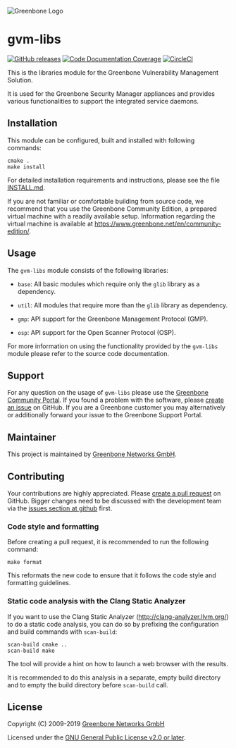 ![Greenbone Logo](https://www.greenbone.net/wp-content/uploads/gb_logo_resilience_horizontal.png)

# gvm-libs

[![GitHub releases](https://img.shields.io/github/release/greenbone/gvm-libs.svg)](https://github.com/greenbone/gvm-libs/releases)
[![Code Documentation Coverage](https://img.shields.io/codecov/c/github/greenbone/gvm-libs.svg?label=Doc%20Coverage&logo=codecov)](https://codecov.io/gh/greenbone/gvm-libs)
[![CircleCI](https://circleci.com/gh/greenbone/gvm-libs/tree/gvm-libs-11.0.svg?style=svg)](https://circleci.com/gh/greenbone/gvm-libs/tree/gvm-libs-11.0)

This is the libraries module for the Greenbone Vulnerability Management Solution.

It is used for the Greenbone Security Manager appliances and provides various
functionalities to support the integrated service daemons.

## Installation

This module can be configured, built and installed with following commands:

    cmake .
    make install

For detailed installation requirements and instructions, please see the file
[INSTALL.md](INSTALL.md).

If you are not familiar or comfortable building from source code, we recommend
that you use the Greenbone Community Edition, a prepared virtual machine with a
readily available setup. Information regarding the virtual machine is available
at <https://www.greenbone.net/en/community-edition/>.

## Usage

The `gvm-libs` module consists of the following libraries:

- `base`: All basic modules which require only the `glib` library as a dependency.

- `util`: All modules that require more than the `glib` library as dependency.

- `gmp`: API support for the Greenbone Management Protocol (GMP).

- `osp`: API support for the Open Scanner Protocol (OSP).

For more information on using the functionality provided by the `gvm-libs`
module please refer to the source code documentation.

## Support

For any question on the usage of `gvm-libs` please use the [Greenbone Community
Portal](https://community.greenbone.net/c/gse). If you found a problem with the
software, please [create an issue](https://github.com/greenbone/gvm-libs/issues)
on GitHub. If you are a Greenbone customer you may alternatively or additionally
forward your issue to the Greenbone Support Portal.

## Maintainer

This project is maintained by [Greenbone Networks GmbH](https://www.greenbone.net/).

## Contributing

Your contributions are highly appreciated. Please [create a pull
request](https://github.com/greenbone/gvm-libs/pulls) on GitHub. Bigger changes
need to be discussed with the development team via the [issues section at
github](https://github.com/greenbone/gvm-libs/issues) first.

### Code style and formatting

Before creating a pull request, it is recommended to run the following command:

    make format

This reformats the new code to ensure that it follows the code style and
formatting guidelines.

### Static code analysis with the Clang Static Analyzer

If you want to use the Clang Static Analyzer (http://clang-analyzer.llvm.org/)
to do a static code analysis, you can do so by prefixing the configuration and
build commands with `scan-build`:

    scan-build cmake ..
    scan-build make

The tool will provide a hint on how to launch a web browser with the results.

It is recommended to do this analysis in a separate, empty build directory and
to empty the build directory before `scan-build` call.

## License

Copyright (C) 2009-2019 [Greenbone Networks GmbH](https://www.greenbone.net/)

Licensed under the [GNU General Public License v2.0 or later](COPYING).
